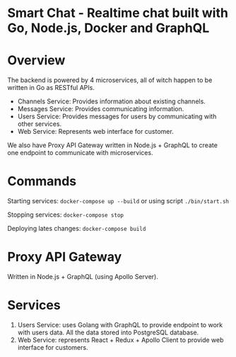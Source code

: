# Smart Chat - Realtime chat built with Go, Node.js, Docker and GraphQL

Overview
========

The backend is powered by 4 microservices, all of witch happen to be written in
Go as RESTful APIs.

 * Channels Service: Provides information about existing channels.
 * Messages Service: Provides communicating information.
 * Users Service: Provides messages for users by communicating with other services.
 * Web Service: Represents web interface for customer.

We also have Proxy API Gateway written in Node.js + GraphQL to create one endpoint
to communicate with microservices.

Commands
========
Starting services: `docker-compose up --build` or
using script `./bin/start.sh`

Stopping services: `docker-compose stop`

Deploying lates changes: `docker-compose build`

Proxy API Gateway
=================
Written in Node.js + GraphQL (using Apollo Server).


Services
========
1. Users Service: uses Golang with GraphQL to provide endpoint to work with users data. All the data stored into PostgreSQL database.
2. Web Service: represents React + Redux + Apollo Client to provide web
interface for customers.
